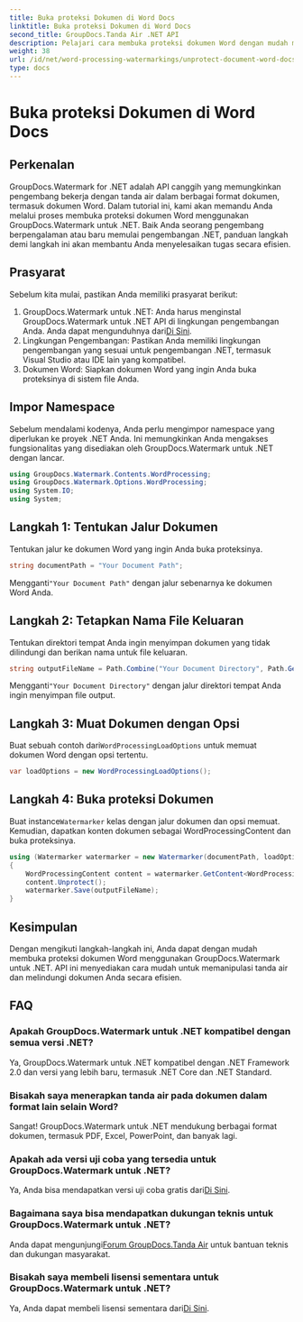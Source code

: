 ```yaml
---
title: Buka proteksi Dokumen di Word Docs
linktitle: Buka proteksi Dokumen di Word Docs
second_title: GroupDocs.Tanda Air .NET API
description: Pelajari cara membuka proteksi dokumen Word dengan mudah menggunakan GroupDocs.Watermark untuk .NET. Ikuti panduan langkah demi langkah kami.
weight: 38
url: /id/net/word-processing-watermarkings/unprotect-document-word-docs/
type: docs
---
```

# Buka proteksi Dokumen di Word Docs

## Perkenalan
GroupDocs.Watermark for .NET adalah API canggih yang memungkinkan pengembang bekerja dengan tanda air dalam berbagai format dokumen, termasuk dokumen Word. Dalam tutorial ini, kami akan memandu Anda melalui proses membuka proteksi dokumen Word menggunakan GroupDocs.Watermark untuk .NET. Baik Anda seorang pengembang berpengalaman atau baru memulai pengembangan .NET, panduan langkah demi langkah ini akan membantu Anda menyelesaikan tugas secara efisien.
## Prasyarat
Sebelum kita mulai, pastikan Anda memiliki prasyarat berikut:
1.  GroupDocs.Watermark untuk .NET: Anda harus menginstal GroupDocs.Watermark untuk .NET API di lingkungan pengembangan Anda. Anda dapat mengunduhnya dari[Di Sini](https://releases.groupdocs.com/Watermark/net/).
2. Lingkungan Pengembangan: Pastikan Anda memiliki lingkungan pengembangan yang sesuai untuk pengembangan .NET, termasuk Visual Studio atau IDE lain yang kompatibel.
3. Dokumen Word: Siapkan dokumen Word yang ingin Anda buka proteksinya di sistem file Anda.

## Impor Namespace
Sebelum mendalami kodenya, Anda perlu mengimpor namespace yang diperlukan ke proyek .NET Anda. Ini memungkinkan Anda mengakses fungsionalitas yang disediakan oleh GroupDocs.Watermark untuk .NET dengan lancar.
```csharp
using GroupDocs.Watermark.Contents.WordProcessing;
using GroupDocs.Watermark.Options.WordProcessing;
using System.IO;
using System;
```
## Langkah 1: Tentukan Jalur Dokumen
Tentukan jalur ke dokumen Word yang ingin Anda buka proteksinya.
```csharp
string documentPath = "Your Document Path";
```
 Mengganti`"Your Document Path"` dengan jalur sebenarnya ke dokumen Word Anda.
## Langkah 2: Tetapkan Nama File Keluaran
Tentukan direktori tempat Anda ingin menyimpan dokumen yang tidak dilindungi dan berikan nama untuk file keluaran.
```csharp
string outputFileName = Path.Combine("Your Document Directory", Path.GetFileName(documentPath));
```
 Mengganti`"Your Document Directory"` dengan jalur direktori tempat Anda ingin menyimpan file output.
## Langkah 3: Muat Dokumen dengan Opsi
 Buat sebuah contoh dari`WordProcessingLoadOptions` untuk memuat dokumen Word dengan opsi tertentu.
```csharp
var loadOptions = new WordProcessingLoadOptions();
```
## Langkah 4: Buka proteksi Dokumen
 Buat instance`Watermarker` kelas dengan jalur dokumen dan opsi memuat. Kemudian, dapatkan konten dokumen sebagai WordProcessingContent dan buka proteksinya.
```csharp
using (Watermarker watermarker = new Watermarker(documentPath, loadOptions))
{
    WordProcessingContent content = watermarker.GetContent<WordProcessingContent>();
    content.Unprotect();
    watermarker.Save(outputFileName);
}
```

## Kesimpulan
Dengan mengikuti langkah-langkah ini, Anda dapat dengan mudah membuka proteksi dokumen Word menggunakan GroupDocs.Watermark untuk .NET. API ini menyediakan cara mudah untuk memanipulasi tanda air dan melindungi dokumen Anda secara efisien.
## FAQ
### Apakah GroupDocs.Watermark untuk .NET kompatibel dengan semua versi .NET?
Ya, GroupDocs.Watermark untuk .NET kompatibel dengan .NET Framework 2.0 dan versi yang lebih baru, termasuk .NET Core dan .NET Standard.
### Bisakah saya menerapkan tanda air pada dokumen dalam format lain selain Word?
Sangat! GroupDocs.Watermark untuk .NET mendukung berbagai format dokumen, termasuk PDF, Excel, PowerPoint, dan banyak lagi.
### Apakah ada versi uji coba yang tersedia untuk GroupDocs.Watermark untuk .NET?
 Ya, Anda bisa mendapatkan versi uji coba gratis dari[Di Sini](https://releases.groupdocs.com/).
### Bagaimana saya bisa mendapatkan dukungan teknis untuk GroupDocs.Watermark untuk .NET?
 Anda dapat mengunjungi[Forum GroupDocs.Tanda Air](https://forum.groupdocs.com/c/watermark/19) untuk bantuan teknis dan dukungan masyarakat.
### Bisakah saya membeli lisensi sementara untuk GroupDocs.Watermark untuk .NET?
 Ya, Anda dapat membeli lisensi sementara dari[Di Sini](https://purchase.groupdocs.com/temporary-license/).